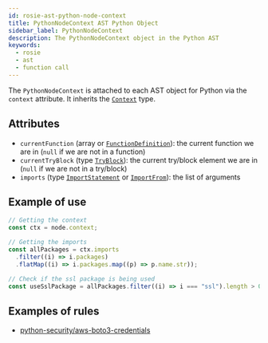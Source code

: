 ```yaml
---
id: rosie-ast-python-node-context
title: PythonNodeContext AST Python Object
sidebar_label: PythonNodeContext
description: The PythonNodeContext object in the Python AST
keywords:
  - rosie
  - ast
  - function call
---
```


The `PythonNodeContext` is attached to each AST object for Python via the `context` attribute. It inherits the [`Context`](/docs/rosie/ast/common/rosie-ast-common-context) type.

## Attributes

- `currentFunction` (array or [`FunctionDefinition`](/docs/rosie/ast/python/rosie-ast-python-functiondefinition/)): the current function we are in (`null` if we are not in a function)
- `currentTryBlock` (type [`TryBlock`](/docs/rosie/ast/python/rosie-ast-python-tryblock/)): the current try/block element we are in (`null` if we are not in a try/block)
- `imports` (type [`ImportStatement`](/docs/rosie/ast/python/rosie-ast-python-importstatementpackage/) or [`ImportFrom`](/docs/rosie/ast/python/rosie-ast-python-importfrom)): the list of arguments

## Example of use

```javascript
// Getting the context
const ctx = node.context;

// Getting the imports
const allPackages = ctx.imports
  .filter((i) => i.packages)
  .flatMap((i) => i.packages.map((p) => p.name.str));

// Check if the ssl package is being used
const useSslPackage = allPackages.filter((i) => i === "ssl").length > 0;
```

## Examples of rules

- [python-security/aws-boto3-credentials](https://app.codiga.io/hub/ruleset/python-security/aws-boto3-credentials)
